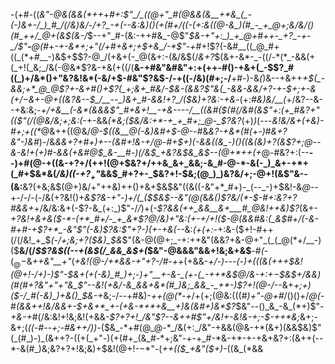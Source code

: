 -(+#-((_&"-@&(&&(*++_+_#+:$"_/_((@+"_#(@&&(&__+*&_(_-(-)&+-/_)_#_/(/&)&/-/+?_-+(--&:&)()(+(#+/((-(+:&((@-&_)(#_-_+_@+;&/&/()(#_++/_@+(&$(&-/_$--+"_#-(&:-++#&_-@$"_$&-+"+:_)_+_@+#++-_+?_-+-_/$"__-__@(#_+_-+-&*+;+"(/+#+&+;+$+&_/-*$"-+_#+!$?(-&#__((_@_#+((_(*+#__-)&$+$$?-@_/(+&+(-_@(&+:-(&/&$(/_&+?_$(&+-&*-_-((/-*(*_-&&(+(_+!(_&;_/&(-@&*$?&-+&($+((/($__&-+#&"&#&"+:+(++-#()-+&+(_-$$?_#((_)+/&*()+"&?&!&*(-&/+$-#&"$?&$-/-+((-/&)(#+;-/__+#_-_)-&_(_)&--+&++*+$(_-&&;+*_@_@$?+-&+_#()_+$?(_+;&+_#&/-$&-(&&?$"&(_-&&-&&/+?-+-$+;+_-_&(_$+/-$_&_+-@+(_(&?&--$_/__--_)&+_#-&&!+?_/($&)+?&:-+&*-(+:_#&)&/__(_+/&?--&--+&:&;_-+/+&__(-&*(&&&$"_#+&+!__-+&----/__((&#($(#(/&#(&$"+:(+_#&?+"(($"(/(@&/&;+;&:(_-+-&&_(*&;($&/&:+*-+_+_#+;_@-_$?&?_(+)_)_(---_&!&/&+(+&)-#+;+((*_@&++((@&/_@-$((&__@(-&)&#+$-@-_-#&_&?-+&*(#(+-)_#_&+?&"-)&#_)-/&*&&+?+#+)+--_(&_#+!&-+/_@-#+$+)(-&&((&_-)()((&(&)+?(&$?+;_@--&-&!+(+)_#-&&_(+&#_@_$_&-__#-)(/&$_+&?&$&_&$--(*_@+*++(+_@-#&?+:(--__--)+#(@-+((&-+?+/(++!(@+$&?+/++&_&+_&&;-&_#-@-*-&(-_)_&+-+*+(_#+$&*&(_/&)((-$+?_+$"_&&$_#+?+-_$&?+!-$&;(@_)_)&?&/+;-@+!(&$"&--(&:__&?(+&;&$(@+)&/+"++&)++()+&+$&$&"((&((-&"+*_#+)-_(--_-)+$&!-&_@--_+-/-/-(-/&(+?&!()+*&_$?&-+"-)+/(_($_$&$--&"(@(*&*_&()$?&/(*-$-#+:&?+?_#&&+*+/&/&:&+(-$?-&_(+:_)$"-/_/_)+(_-$?&&(++_&&__&+___#_@&!++&)$?_(&+-*+?&!+&+&($-*-(+*_#+/-_+_&*$?_@_/&)+"&:(+-+_/+!($-@(&&#&:(_&$_#+/_(_-&_-#+#-+$?+*_-&"$"(-&)$?&:$"+?-)(_+-+&(--*&:_(+(+:-_+:&-($+!-#++(/(/&!_+_$_(-/+;&;+?($&)_$&_$"(&-@(@+;_-+:++&"(&&?+&-@+"_(_(_@(*+/__-)($__&/(/_$$?&$((--+(&$(/_&&_&$+(_$&"-@&&&"&&+!&;&+&$__-#_(_-($_@-$&_++&"__+"_(___+&!(@-/+*&_&-+"+?-/_#-++_(+&&-*+/-)-_--_(-)+(((&(+++$&!(@+!-/+)-)$"-$&+(+(-&)_#_)+;-)+"__+-&-_(+-(_-++*&$_@_/&-+:+$-$_$&$+/&&_)(#(#+?&"+"+"&_$"--&!(+&/-&_&&+&*(#_)&;_&&_-_+*-)$?+!(*_@-/_--&+*+;+)($-/_#(-&)_)+&()_$&-+*&;-/--+#&)-_++(@(*-+_/+(+;(@&:(((#_)+"-@+#_/()()+/_@(_-#_(&*&++!&/&*&+-$+&+*_+-(+&-*+*+&__+)&(&#+)&*$?_$&"--()_&_-&_(*+)$"_-+&-+_#(/&:&!+!&;&!(+&&_-$?+?+!_/&"$?--&++#$"+/&!+-&!&-+;-$-++*&;_&+;-&+;(*((-#--+;-#&++/_)_)-*($&_-*+#(@_@-*_/&(+:_/&"-+&&(@&-+*(&+)(&&$&)$"(_(#_)-)_(&++?-((+(_+"-)(+(#+_(&_#-*+;&"-+-+_#-*&-+*-+-+&+&?+:(&++(--*-&(#_)&;&?+?+!&;&)+$&!(@+!-$-*$"-(_++(($_+&"($+)-_((&_(*&&